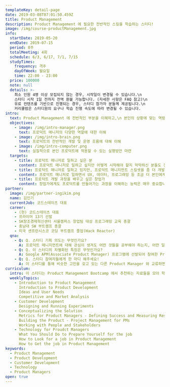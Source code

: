 ```yaml
---
templateKey: detail-page
date: 2019-03-08T07:01:50.459Z
title: Product Management
description: Product Management 에 필요한 전반적인 스킬을 학습하는 스터디!
image: /img/course-productManagement.jpg
info:
  startDate: 2019-05-20
  endDate: 2019-07-15
  period: 8주
  totalMeeting: 4회
  schedule: 6/3, 6/17, 7/1, 7/15
  studyTimes:
    frequency: 격주
    dayOfWeek: 월요일
    time: 22:00 - 23:00
  price: 100000
  note: null
  details: >-
    최소 인원 4명 이상 모집되지 않는 경우, 시작일이 변경될 수 있습니다.\n
    스터디 시작 1일 전까지 전액 환불 가능합니다. (자세한 사항은 FAQ 참고)\n   
    유료 컨텐츠를 기반으로 진행되는 경우, 스터디 참가자 분들께 제공됩니다.\n
    커리큘럼은 스터디원의 요구나 학습 진행 속도에 따라 변경될 수 있습니다.
intro:
  text: Product Management 에 전반적인 부분을 이해하고,\n 본인의 상황에 맞는 역량을 더 발전시킬 수 있는 스터디 입니다.
  objectives:
    - image: /img/intro-manager.png
      text: 프로덕트 매니저의 다양한 역할에 대한 이해
    - image: /img/intro-brain.png
      text: 프로덕트의 전반적인 개발 및 운영 흐름에 대해 이해
    - image: /img/intro-computer.png
      text: 실질적으로 본인 프로덕트에 적용할 수 있는 실행방안 마련
  targets:
    - title: 프로덕트 매니저로 일하고 싶은 분
      content: 프로덕트 매니저로 일하고 싶지만 어떻게 시작해야 할지 막막하신 분들도 전반적인 프로덕트 매니지먼트에 대해 함께 공부하고 경험을 공유할 수 있습니다.
    - title: 프로덕트 매니저로 일하고 있지만, 프로덕트 매니지먼트 스킬셋을 좀 더 개발하고 싶은 분
      content: 프로덕트 매니저로 일하면서 UX, 데이터, 프로그래밍 등 조금 더 본인에게 적합한 스킬셋을 찾고 싶다면 비슷한 경험을 하고 있는 분들과 교류하며 방향을 잡을 수 있습니다.
    - title: 프로덕트 개발 과정을 배우고 싶은 창업가
      content: 창업가에게도 프로덕트를 만들어가는 과정을 이해하는 능력은 매우 중요합니다. 전반적인 프로덕트 개발 과정에서 창업가로써 집중해야 하는 역할에 대해 고민할 수 있습니다.
partner:
  image: /img/partner-ingikim.png
  name: 김인기
  currentJob: 코드스테이츠 대표
  career:
    - (현) 코드스테이츠 대표
    - 프라이머 13기 선발
    - SK창조경제혁신센터 서울캠퍼스 창업팀 대상 프로그래밍 교육 총괄
    - 충남대 SW 부트캠프 총괄
    - 미국 샌프란시스코 코딩 부트캠프 졸업(Hack Reactor)
  qna:
    - Q: Q. 스터디 기획 의도는 무엇인가요?
      A: 프로덕트 매니지먼트에 대해 관심이 생겨도 어떤 것들을 공부해야 하는지, 어떤 일을 하는건지 명확하게 알기 어렵습니다. 프로덕트 매니저의 전반적인 업무에 대해 알아보고, 본인이 담당하는 프로덕트에 적용할 수 있는 실질적인 방안들을 함께 마련해보려고 합니다. 비슷한 고민을 하고 있는 분들과 함께 학습하고 서로 도울 수 있는 스터디를 운영하고 싶습니다.
    - Q: Q. 이 스터디의 차별화된 특징은 무엇인가요?
      A: Google APM(Associate Product Manager) 프로그램에 선발되어 참여한 Product Manager 가 게스트로 스터디에 참여해 경험을 공유합니다. Product Management 에 관한 내용을 배우기 위해 블로그, 팟캐스트 등 다양한 자료를 추가적으로 함께 학습합니다.
    - Q: Q. 스터디 참여자들에게 한 마디 해주세요!
      A: 이 스터디를 통해 비슷한 고민을 갖고 있는 다른 Product Manager 와 교류하면서 함께 학습하고 성장하면 좋겠습니다.
curriculum:
  intro: 이 스터디는 Product Management Bootcamp 에서 추천하는 자료들을 모아 학습합니다.
  weeklyTopics:
    - Introduction to Product Management
      Introduction to Product Development
      Ideas and User Needs
      Competitive and Market Analysis
    - Customer Development
      Designing and Running Experiments
    - Conceptualizing the Solution
      Metrics for Product Managers - Defining Success and Measuring Results
      Building the Product - Project Management for PMs
      Working with People and Stakeholders
    - Technology for Proudct Managers
      What You Should Do to Prepare Yourself for the job
      How to Look for a job in Product Management
      How to Get the job in Product Management
keywords:
  - Product Management
  - Product Development
  - Customer Development
  - Technology
  - Product Managers
open: true
---
```


